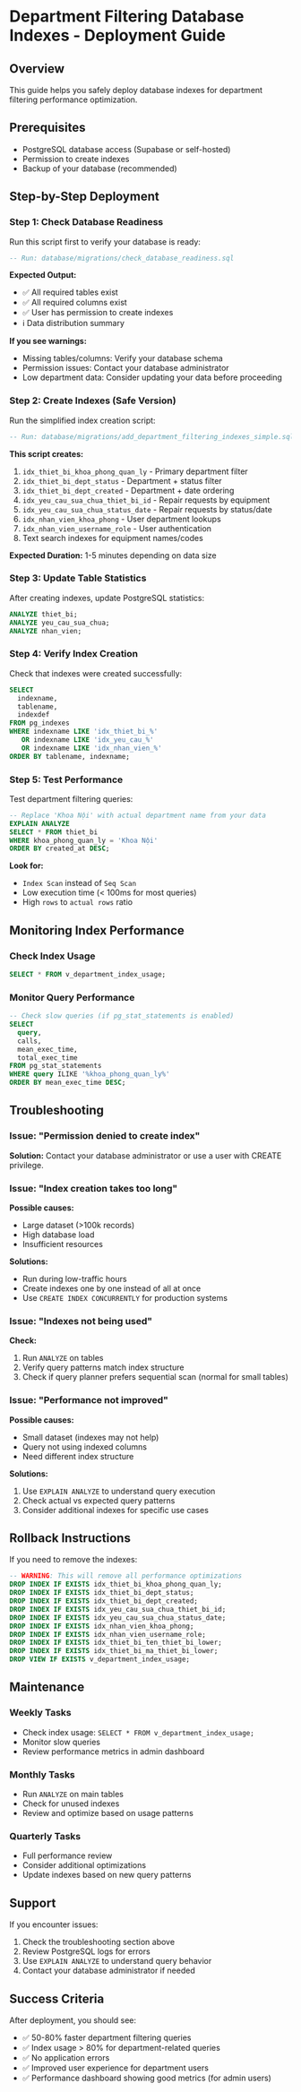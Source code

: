 # Department Filtering Database Indexes - Deployment Guide

## Overview
This guide helps you safely deploy database indexes for department filtering performance optimization.

## Prerequisites
- PostgreSQL database access (Supabase or self-hosted)
- Permission to create indexes
- Backup of your database (recommended)

## Step-by-Step Deployment

### Step 1: Check Database Readiness
Run this script first to verify your database is ready:

```sql
-- Run: database/migrations/check_database_readiness.sql
```

**Expected Output:**
- ✅ All required tables exist
- ✅ All required columns exist  
- ✅ User has permission to create indexes
- ℹ️ Data distribution summary

**If you see warnings:**
- Missing tables/columns: Verify your database schema
- Permission issues: Contact your database administrator
- Low department data: Consider updating your data before proceeding

### Step 2: Create Indexes (Safe Version)
Run the simplified index creation script:

```sql
-- Run: database/migrations/add_department_filtering_indexes_simple.sql
```

**This script creates:**
1. `idx_thiet_bi_khoa_phong_quan_ly` - Primary department filter
2. `idx_thiet_bi_dept_status` - Department + status filter
3. `idx_thiet_bi_dept_created` - Department + date ordering
4. `idx_yeu_cau_sua_chua_thiet_bi_id` - Repair requests by equipment
5. `idx_yeu_cau_sua_chua_status_date` - Repair requests by status/date
6. `idx_nhan_vien_khoa_phong` - User department lookups
7. `idx_nhan_vien_username_role` - User authentication
8. Text search indexes for equipment names/codes

**Expected Duration:** 1-5 minutes depending on data size

### Step 3: Update Table Statistics
After creating indexes, update PostgreSQL statistics:

```sql
ANALYZE thiet_bi;
ANALYZE yeu_cau_sua_chua;
ANALYZE nhan_vien;
```

### Step 4: Verify Index Creation
Check that indexes were created successfully:

```sql
SELECT 
  indexname,
  tablename,
  indexdef
FROM pg_indexes 
WHERE indexname LIKE 'idx_thiet_bi_%' 
   OR indexname LIKE 'idx_yeu_cau_%'
   OR indexname LIKE 'idx_nhan_vien_%'
ORDER BY tablename, indexname;
```

### Step 5: Test Performance
Test department filtering queries:

```sql
-- Replace 'Khoa Nội' with actual department name from your data
EXPLAIN ANALYZE 
SELECT * FROM thiet_bi 
WHERE khoa_phong_quan_ly = 'Khoa Nội' 
ORDER BY created_at DESC;
```

**Look for:**
- `Index Scan` instead of `Seq Scan`
- Low execution time (< 100ms for most queries)
- High `rows` to `actual rows` ratio

## Monitoring Index Performance

### Check Index Usage
```sql
SELECT * FROM v_department_index_usage;
```

### Monitor Query Performance
```sql
-- Check slow queries (if pg_stat_statements is enabled)
SELECT 
  query,
  calls,
  mean_exec_time,
  total_exec_time
FROM pg_stat_statements 
WHERE query ILIKE '%khoa_phong_quan_ly%'
ORDER BY mean_exec_time DESC;
```

## Troubleshooting

### Issue: "Permission denied to create index"
**Solution:** Contact your database administrator or use a user with CREATE privilege.

### Issue: "Index creation takes too long"
**Possible causes:**
- Large dataset (>100k records)
- High database load
- Insufficient resources

**Solutions:**
- Run during low-traffic hours
- Create indexes one by one instead of all at once
- Use `CREATE INDEX CONCURRENTLY` for production systems

### Issue: "Indexes not being used"
**Check:**
1. Run `ANALYZE` on tables
2. Verify query patterns match index structure
3. Check if query planner prefers sequential scan (normal for small tables)

### Issue: "Performance not improved"
**Possible causes:**
- Small dataset (indexes may not help)
- Query not using indexed columns
- Need different index structure

**Solutions:**
1. Use `EXPLAIN ANALYZE` to understand query execution
2. Check actual vs expected query patterns
3. Consider additional indexes for specific use cases

## Rollback Instructions

If you need to remove the indexes:

```sql
-- WARNING: This will remove all performance optimizations
DROP INDEX IF EXISTS idx_thiet_bi_khoa_phong_quan_ly;
DROP INDEX IF EXISTS idx_thiet_bi_dept_status;
DROP INDEX IF EXISTS idx_thiet_bi_dept_created;
DROP INDEX IF EXISTS idx_yeu_cau_sua_chua_thiet_bi_id;
DROP INDEX IF EXISTS idx_yeu_cau_sua_chua_status_date;
DROP INDEX IF EXISTS idx_nhan_vien_khoa_phong;
DROP INDEX IF EXISTS idx_nhan_vien_username_role;
DROP INDEX IF EXISTS idx_thiet_bi_ten_thiet_bi_lower;
DROP INDEX IF EXISTS idx_thiet_bi_ma_thiet_bi_lower;
DROP VIEW IF EXISTS v_department_index_usage;
```

## Maintenance

### Weekly Tasks
- Check index usage: `SELECT * FROM v_department_index_usage;`
- Monitor slow queries
- Review performance metrics in admin dashboard

### Monthly Tasks
- Run `ANALYZE` on main tables
- Check for unused indexes
- Review and optimize based on usage patterns

### Quarterly Tasks
- Full performance review
- Consider additional optimizations
- Update indexes based on new query patterns

## Support

If you encounter issues:
1. Check the troubleshooting section above
2. Review PostgreSQL logs for errors
3. Use `EXPLAIN ANALYZE` to understand query behavior
4. Contact your database administrator if needed

## Success Criteria

After deployment, you should see:
- ✅ 50-80% faster department filtering queries
- ✅ Index usage > 80% for department-related queries
- ✅ No application errors
- ✅ Improved user experience for department users
- ✅ Performance dashboard showing good metrics (for admin users)
